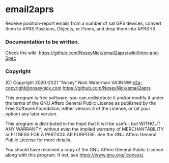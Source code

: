 # email2aprs
Receive position-report emails from a number of sat GPS devices,
convert them to APRS Positions, Objects, or ITems, and drop them into
APRS-IS.

### Documentation to be written.

Check the wiki: https://github.com/NoseyNick/email2aprs/wiki/Intro-and-Spec

### Copyright

(C) Copyright 2020-2021 "Nosey" Nick Waterman VA3NNW
<e2a-copyright@noseynick.com> https://github.com/NoseyNick/email2aprs

This program is free software: you can redistribute it and/or modify
it under the terms of the GNU Affero General Public License as
published by the Free Software Foundation, either version 3 of the
License, or (at your option) any later version.

This program is distributed in the hope that it will be useful,
but WITHOUT ANY WARRANTY; without even the implied warranty of
MERCHANTABILITY or FITNESS FOR A PARTICULAR PURPOSE.  See the
GNU Affero General Public License for more details.

You should have received a copy of the GNU Affero General Public License
along with this program.  If not, see <https://www.gnu.org/licenses/>.
